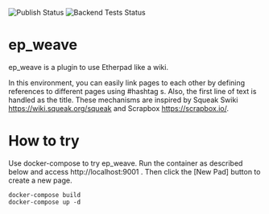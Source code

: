 ![Publish Status](https://github.com/NII-cloud-operation/ep_weave/workflows/Node.js%20Package/badge.svg) ![Backend Tests Status](https://github.com/NII-cloud-operation/ep_weave/workflows/Backend%20tests/badge.svg)

# ep_weave

ep_weave is a plugin to use Etherpad like a wiki.

In this environment, you can easily link pages to each other by defining references to different pages using #hashtag s.
Also, the first line of text is handled as the title.
These mechanisms are inspired by Squeak Swiki https://wiki.squeak.org/squeak and Scrapbox https://scrapbox.io/.

# How to try

Use docker-compose to try ep_weave. Run the container as described below and access http://localhost:9001 .
Then click the [New Pad] button to create a new page.

```
docker-compose build
docker-compose up -d
```


